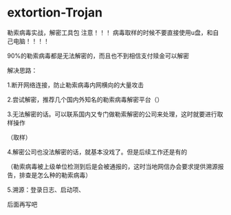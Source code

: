 # extortion-Trojan
勒索病毒实战，解密工具包
注意！！！ 病毒取样的时候不要直接使用u盘，和自己电脑！！！！

90%的勒索病毒都是无法解密的，而且也不到相信支付赎金可以解密

解决思路：


1.断开网络连接，防止勒索病毒内网横向的大量攻击


2.尝试解密，推荐几个国内外知名的勒索病毒解密平台（）


3.无法解密的话。可以联系国内又专门做勒索解密的公司来处理，这时就要进行取样操作


   （取样）


4.解密公司也没法解密的话，就基本没戏了。但是后续工作还是有的


  （勒索病毒被上级单位检测到后是会被通报的，这时当地网信办会要求提供溯源报告，排查是怎么种的勒索病毒）


5.溯源：登录日志、启动项、


后面再写吧




